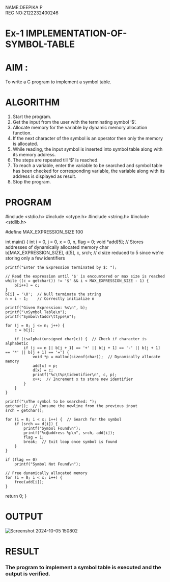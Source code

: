 NAME:DEEPIKA P\
REG NO:2122232400246
# Ex-1 IMPLEMENTATION-OF-SYMBOL-TABLE
# AIM :
To write a C program to implement a symbol table.

# ALGORITHM
1.	Start the program.
2.	Get the input from the user with the terminating symbol ‘$’.
3.	Allocate memory for the variable by dynamic memory allocation function.
4.	If the next character of the symbol is an operator then only the memory is allocated.
5.	While reading, the input symbol is inserted into symbol table along with its memory address.
6.	The steps are repeated till ‘$’ is reached.
7.	To reach a variable, enter the variable to be searched and symbol table has been checked for corresponding variable, the variable along with its address is displayed as result.
8.	Stop the program. 
# PROGRAM
#include <stdio.h> 
#include <ctype.h> 
#include <string.h>
#include <stdlib.h>

#define MAX_EXPRESSION_SIZE 100

int main() {
    int i = 0, j = 0, x = 0, n, flag = 0;
    void *add[5];  // Stores addresses of dynamically allocated memory
    char b[MAX_EXPRESSION_SIZE], d[5], c, srch;  // d size reduced to 5 since we're storing only a few identifiers

    printf("Enter the Expression terminated by $: ");
    
    // Read the expression until '$' is encountered or max size is reached
    while ((c = getchar()) != '$' && i < MAX_EXPRESSION_SIZE - 1) { 
        b[i++] = c;
    }
    b[i] = '\0';  // Null terminate the string
    n = i - 1;    // Correctly initialize n

    printf("Given Expression: %s\n", b);
    printf("\nSymbol Table\n"); 
    printf("Symbol\taddr\ttype\n");

    for (j = 0; j <= n; j++) { 
        c = b[j];
        
        if (isalpha((unsigned char)c)) {  // Check if character is alphabetic
            if (j == n || b[j + 1] == '+' || b[j + 1] == '-' || b[j + 1] == '*' || b[j + 1] == '=') {
                void *p = malloc(sizeof(char));  // Dynamically allocate memory
                add[x] = p;
                d[x] = c; 
                printf("%c\t%p\tidentifier\n", c, p); 
                x++;  // Increment x to store new identifier
            }
        }
    }

    printf("\nThe symbol to be searched: ");
    getchar();  // Consume the newline from the previous input
    srch = getchar();

    for (i = 0; i < x; i++) {  // Search for the symbol
        if (srch == d[i]) {
            printf("Symbol Found\n"); 
            printf("%c@address %p\n", srch, add[i]);
            flag = 1;
            break;  // Exit loop once symbol is found
        }
    }

    if (flag == 0)
        printf("Symbol Not Found\n");

    // Free dynamically allocated memory
    for (i = 0; i < x; i++) {
        free(add[i]);
    }

  return 0;
}

# OUTPUT

![Screenshot 2024-10-05 150802](https://github.com/user-attachments/assets/82767ee9-38e3-48e0-b08e-ae4e23d69077)

# RESULT
### The program to implement a symbol table is executed and the output is verified.
